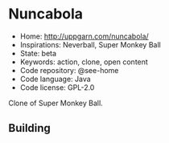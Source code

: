 # Nuncabola

- Home: http://uppgarn.com/nuncabola/
- Inspirations: Neverball, Super Monkey Ball
- State: beta
- Keywords: action, clone, open content
- Code repository: @see-home
- Code language: Java
- Code license: GPL-2.0

Clone of Super Monkey Ball.

## Building
